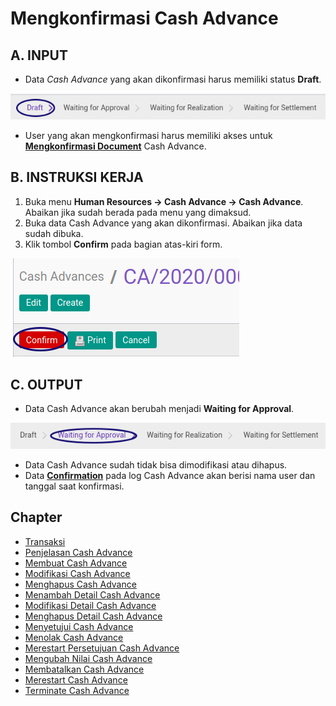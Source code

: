 # Mengkonfirmasi Cash Advance

## A. INPUT

* Data *Cash Advance* yang akan dikonfirmasi harus memiliki status **Draft**.

![](../../img/cash-advance/status-draft.png)

* User yang akan mengkonfirmasi harus memiliki akses untuk **[Mengkonfirmasi Document](./penjelasan.md#field-can-confirm)** Cash Advance.

## B. INSTRUKSI KERJA

1. Buka menu **Human Resources -> Cash Advance -> Cash Advance**. Abaikan jika sudah berada pada menu yang dimaksud.
2. Buka data Cash Advance yang akan dikonfirmasi. Abaikan jika data sudah dibuka.
3. Klik tombol **Confirm** pada bagian atas-kiri form.

![](../../img/cash-advance/tombol-confirm.png)

## C. OUTPUT

* Data Cash Advance akan berubah menjadi **Waiting for Approval**.

![](../../img/cash-advance/status-waiting-for-approval.png)

* Data Cash Advance sudah tidak bisa dimodifikasi atau dihapus.
* Data **[Confirmation](./penjelasan.md#field-log-confirmation)** pada log Cash Advance akan berisi nama user dan tanggal saat konfirmasi.

## Chapter
- [Transaksi](../../transaksi.md)
- [Penjelasan Cash Advance](./penjelasa.md)
- [Membuat Cash Advance](./membuat.md)
- [Modifikasi Cash Advance](./modifikasi.md)
- [Menghapus Cash Advance](./menghapus.md)
- [Menambah Detail Cash Advance](./membuat-detail.md)
- [Modifikasi Detail Cash Advance](./modifikasi-detail.md)
- [Menghapus Detail Cash Advance](./menghapus-detail.md)
- [Menyetujui Cash Advance](./menyetujui.md)
- [Menolak Cash Advance](./menolak.md)
- [Merestart Persetujuan Cash Advance](./merestart-persetujuan.md)
- [Mengubah Nilai Cash Advance](./cash-advance/mengubah-nilai-cash-advance.md)
- [Membatalkan Cash Advance](./membatalkan.md)
- [Merestart Cash Advance](./merestart.md)
- [Terminate Cash Advance](./terminate.md)
